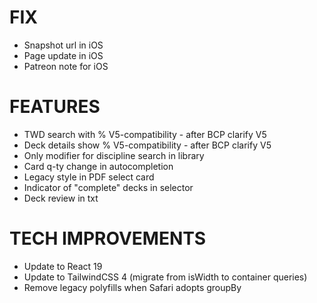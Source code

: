 # FIX
- Snapshot url in iOS
- Page update in iOS
- Patreon note for iOS

# FEATURES
- TWD search with % V5-compatibility - after BCP clarify V5
- Deck details show % V5-compatibility - after BCP clarify V5
- Only modifier for discipline search in library
- Card q-ty change in autocompletion
- Legacy style in PDF select card
- Indicator of "complete" decks in selector
- Deck review in txt

# TECH IMPROVEMENTS
- Update to React 19
- Update to TailwindCSS 4 (migrate from isWidth to container queries)
- Remove legacy polyfills when Safari adopts groupBy
